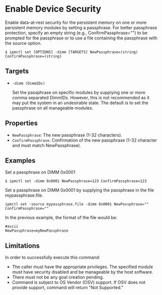 # Enable Device Security

Enable data-at-rest security for the persistent memory on one or more persistent memory modules by setting a passphrase. For better passphrase protection, specify an empty string \(e.g., ConfirmPassphrase=""\) to be prompted for the passphrase or to use a file containing the passphrase with the source option.

```text
$ ipmctl set [OPTIONS] -dimm [TARGETS] NewPassphrase=(string) ConfirmPassphrase=(string)
```

## **Targets**

* `-dimm (DimmIDs)`

  Set the passphrase on specific modules by supplying one or more comma separated DimmIDs. However, this is not recommended as it may put the system in an undesirable state. The default is to set the passphrase on all manageable modules.

## **Properties**

* `NewPassphrase`: The new passphrase \(1-32 characters\).
* `ConfirmPassphrase`: Confirmation of the new passphrase \(1-32 character and must match NewPassphrase\).

## **Examples**

Set a passphrase on DIMM 0x0001

```text
$ ipmctl set -dimm 0x0001 NewPassphrase=123 ConfirmPassphrase=123
```

Set a passphrase on DIMM 0x0001 by supplying the passphrase in the file mypassphrase.file.

```text
ipmctl set -source mypassphrase.file -dimm 0x0001 NewPassphrase="" ConfirmPassphrase=""
```

In the previous example, the format of the file would be:

```text
#ascii
NewPassphrase=myNewPassphrase
```

## **Limitations**

In order to successfully execute this command:

* The caller must have the appropriate privileges. The specified module must have security disabled and be manageable by the host software.
* There must not be any goal creation pending.
* Command is subject to OS Vendor \(OSV\) support. If OSV does not provide support, command will return "Not Supported."

